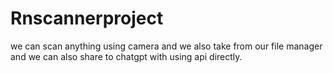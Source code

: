 # Rnscannerproject
we can scan anything using camera and we also take from our file manager and we can also share to chatgpt with using api directly.
